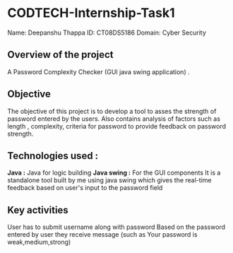 # CODTECH-Internship-Task1



Name: Deepanshu Thappa
ID:  CT08DS5186
Domain: Cyber Security

## Overview of the project
A Password Complexity Checker (GUI java swing application) .

## Objective
The objective of this project is to develop a tool to asses the strength of password entered by the users. 
 Also contains analysis of  factors such as length , complexity, criteria for password to provide feedback on password strength.

 
## Technologies used :
**Java :** Java for logic building 
**Java swing :** For the GUI components
It is a standalone tool built by me using java swing which gives the real-time feedback based on user's input to the password field 

## Key activities 

User has to submit username along with password 
Based on the password entered by user they receive message (such as Your password is weak,medium,strong)


